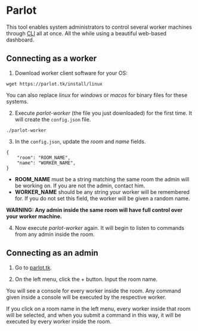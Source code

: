 # Parlot

This tool enables system administrators to control several worker machines through [CLI](https://en.wikipedia.org/wiki/Command-line_interface) all at once. All the while using a beautiful web-based dashboard.

## Connecting as a worker

1. Download worker client software for your OS:

```
wget https://parlot.tk/install/linux
```

You can also replace *linux* for *windows* or *macos* for binary files for these systems.

2. Execute *parlot-worker* (the file you just downloaded) for the first time. It will create the `config.json` file.

```
./parlot-worker
```

3. In the `config.json`, update the *room* and *name* fields.

```
{
    "room": "ROOM_NAME",
    "name": "WORKER_NAME",
}
```

* **ROOM_NAME** must be a string matching the same room the admin will be working on. If you are not the admin, contact him.
* **WORKER_NAME** should be any string your worker will be remembered for. If you do not set this field, the worker will be given a random name.

**WARNING: Any admin inside the same room will have full control over your worker machine.**

4. Now execute *parlot-worker* again. It will begin to listen to commands from any admin inside the room.

## Connecting as an admin

1. Go to [parlot.tk](https://parlot.tk).

2. On the left menu, click the + button. Input the room name.

You will see a console for every worker inside the room. Any command given inside a console will be executed by the respective worker.

If you click on a room name in the left menu, every worker inside that room will be selected, and when you submit a command in this way, it will be executed by every worker inside the room.